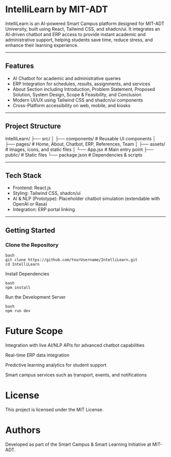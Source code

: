 # IntelliLearn by MIT-ADT

IntelliLearn is an AI-powered Smart Campus platform designed for MIT-ADT University, built using React, Tailwind CSS, and shadcn/ui. It integrates an AI-driven chatbot and ERP access to provide instant academic and administrative support, helping students save time, reduce stress, and enhance their learning experience.

---

## Features
- AI Chatbot for academic and administrative queries  
- ERP Integration for schedules, results, assignments, and services  
- About Section including Introduction, Problem Statement, Proposed Solution, System Design, Scope & Feasibility, and Conclusion  
- Modern UI/UX using Tailwind CSS and shadcn/ui components  
- Cross-Platform accessibility on web, mobile, and kiosks  

---

## Project Structure
IntelliLearn/
├── src/
│ ├── components/ # Reusable UI components
│ ├── pages/ # Home, About, Chatbot, ERP, References, Team
│ ├── assets/ # Images, icons, and static files
│ └── App.jsx # Main entry point
├── public/ # Static files
└── package.json # Dependencies & scripts

---

## Tech Stack
- Frontend: React.js  
- Styling: Tailwind CSS, shadcn/ui  
- AI & NLP (Prototype): Placeholder chatbot simulation (extendable with OpenAI or Rasa)  
- Integration: ERP portal linking  

---

## Getting Started

### Clone the Repository
```
bash
git clone https://github.com/YourUsername/IntelliLearn.git
cd IntelliLearn
```
Install Dependencies
```
bash
npm install
```
Run the Development Server
```
bash
npm run dev
```
# Future Scope
Integration with live AI/NLP APIs for advanced chatbot capabilities

Real-time ERP data integration

Predictive learning analytics for student support

Smart campus services such as transport, events, and notifications

# License
This project is licensed under the MIT License.

# Authors
Developed as part of the Smart Campus & Smart Learning Initiative at MIT-ADT.
